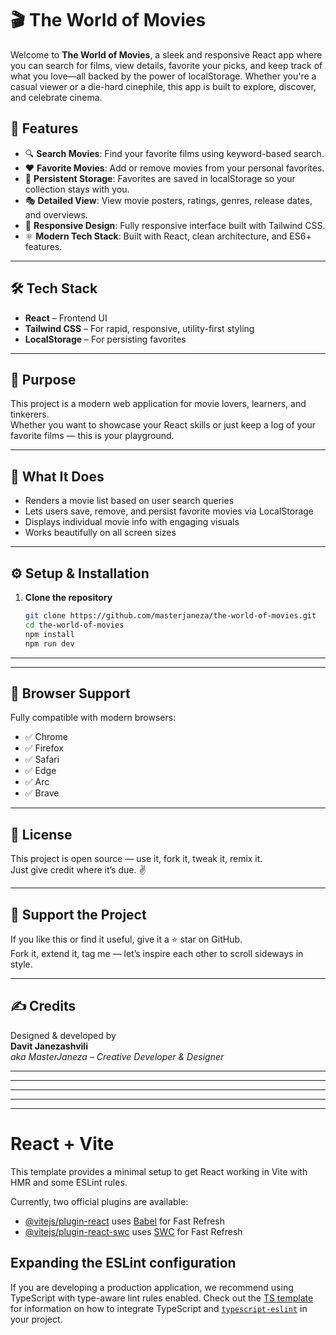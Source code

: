 # 🎬 The World of Movies

Welcome to **The World of Movies**, a sleek and responsive React app where you can search for films, view details, favorite your picks, and keep track of what you love—all backed by the power of localStorage. Whether you're a casual viewer or a die-hard cinephile, this app is built to explore, discover, and celebrate cinema.

## 🚀 Features

- 🔍 **Search Movies**: Find your favorite films using keyword-based search.
- ❤️ **Favorite Movies**: Add or remove movies from your personal favorites.
- 🧠 **Persistent Storage**: Favorites are saved in localStorage so your collection stays with you.
- 🎭 **Detailed View**: View movie posters, ratings, genres, release dates, and overviews.
- 🌙 **Responsive Design**: Fully responsive interface built with Tailwind CSS.
- ⚛️ **Modern Tech Stack**: Built with React, clean architecture, and ES6+ features.

---

## 🛠️ Tech Stack

- **React** – Frontend UI
- **Tailwind CSS** – For rapid, responsive, utility-first styling
- **LocalStorage** – For persisting favorites


---

## 🎯 Purpose

This project is a modern web application for movie lovers, learners, and tinkerers.  
Whether you want to showcase your React skills or just keep a log of your favorite films — this is your playground.

---

## 🚀 What It Does

- Renders a movie list based on user search queries
- Lets users save, remove, and persist favorite movies via LocalStorage
- Displays individual movie info with engaging visuals
- Works beautifully on all screen sizes


--- 

## ⚙️ Setup & Installation

1. **Clone the repository**
   ```bash
   git clone https://github.com/masterjaneza/the-world-of-movies.git
   cd the-world-of-movies
   npm install
   npm run dev
   ```

--- 
--- 
## 🧪 Browser Support

Fully compatible with modern browsers:

- ✅ Chrome  
- ✅ Firefox  
- ✅ Safari  
- ✅ Edge  
- ✅ Arc  
- ✅ Brave

---

## 🧪 License

This project is open source — use it, fork it, tweak it, remix it.  
Just give credit where it’s due. ✌️

---

## 🌟 Support the Project

If you like this or find it useful, give it a ⭐ star on GitHub.  
Fork it, extend it, tag me — let’s inspire each other to scroll sideways in style.

---

## ✍️ Credits

Designed & developed by  
**Davit Janezashvili**  
_aka MasterJaneza – Creative Developer & Designer_

---
---
---
---
---




# React + Vite

This template provides a minimal setup to get React working in Vite with HMR and some ESLint rules.

Currently, two official plugins are available:

- [@vitejs/plugin-react](https://github.com/vitejs/vite-plugin-react/blob/main/packages/plugin-react) uses [Babel](https://babeljs.io/) for Fast Refresh
- [@vitejs/plugin-react-swc](https://github.com/vitejs/vite-plugin-react/blob/main/packages/plugin-react-swc) uses [SWC](https://swc.rs/) for Fast Refresh

## Expanding the ESLint configuration

If you are developing a production application, we recommend using TypeScript with type-aware lint rules enabled. Check out the [TS template](https://github.com/vitejs/vite/tree/main/packages/create-vite/template-react-ts) for information on how to integrate TypeScript and [`typescript-eslint`](https://typescript-eslint.io) in your project.
